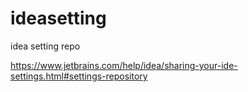 # ideasetting
idea setting repo

https://www.jetbrains.com/help/idea/sharing-your-ide-settings.html#settings-repository
